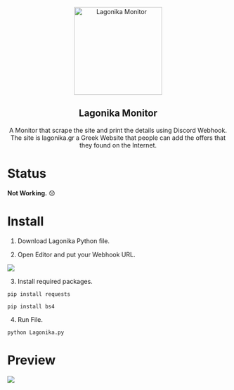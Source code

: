 <p align="center">
 <img width="200px" src="https://www.lagonika.gr/_next/image/?url=%2Fimages%2Flogo.png&w=384&q=75" align="center" alt="Lagonika Monitor" />
 <h2 align="center">Lagonika Monitor</h2>
 <p align="center">A Monitor that scrape the site and print the details using Discord Webhook. <br>The site is lagonika.gr a Greek Website that people can add the offers that they found on the Internet.</p>
 
 # Status
<p><b>Not Working.</b><span> 😞 </span></p>

 # Install
 1. Download Lagonika Python file.
 
 2. Open Editor and put your Webhook URL.
 <img src="https://cdn.discordapp.com/attachments/1041289530029908029/1072245502692827136/image.png?size=4096">
 
3. Install required packages.
 
 ```
 pip install requests
 ```
 ```
 pip install bs4
 ```
4. Run File.
 ```
 python Lagonika.py
 ```
 
 # Preview
 <p>
  <img src="https://cdn.discordapp.com/attachments/1041289530029908029/1072248091895418970/image.png"/>
 </p>
